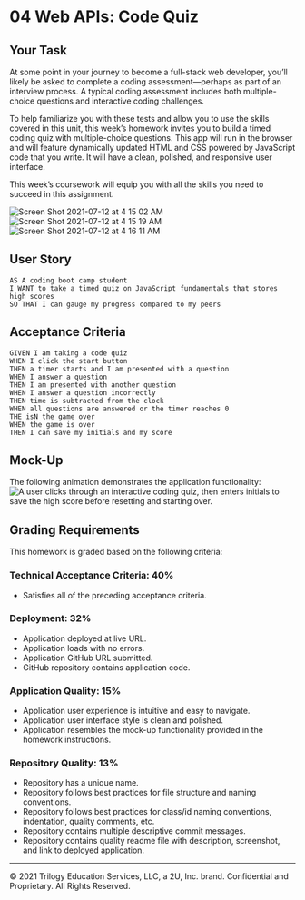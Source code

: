 # 04 Web APIs: Code Quiz

## Your Task

At some point in your journey to become a full-stack web developer, you’ll likely be asked to complete a coding assessment&mdash;perhaps as part of an interview process. A typical coding assessment includes both multiple-choice questions and interactive coding challenges. 

To help familiarize you with these tests and allow you to use the skills covered in this unit, this week’s homework invites you to build a timed coding quiz with multiple-choice questions. This app will run in the browser and will feature dynamically updated HTML and CSS powered by JavaScript code that you write. It will have a clean, polished, and responsive user interface. 

This week’s coursework will equip you with all the skills you need to succeed in this assignment.


![Screen Shot 2021-07-12 at 4 15 02 AM](https://user-images.githubusercontent.com/73507926/125254139-2eb6ca80-e2c8-11eb-851c-e00b7162222f.png)
![Screen Shot 2021-07-12 at 4 15 19 AM](https://user-images.githubusercontent.com/73507926/125254149-32e2e800-e2c8-11eb-8eec-1711b79324fb.png)
![Screen Shot 2021-07-12 at 4 16 11 AM](https://user-images.githubusercontent.com/73507926/125254153-34141500-e2c8-11eb-99ec-fad35e34dfea.png)


## User Story

```
AS A coding boot camp student
I WANT to take a timed quiz on JavaScript fundamentals that stores high scores
SO THAT I can gauge my progress compared to my peers
```

## Acceptance Criteria

```
GIVEN I am taking a code quiz
WHEN I click the start button
THEN a timer starts and I am presented with a question
WHEN I answer a question
THEN I am presented with another question
WHEN I answer a question incorrectly
THEN time is subtracted from the clock
WHEN all questions are answered or the timer reaches 0
THE isN the game over
WHEN the game is over
THEN I can save my initials and my score
```
## Mock-Up
The following animation demonstrates the application functionality:
![A user clicks through an interactive coding quiz, then enters initials to save the high score before resetting and starting over.](./Assets/04-web-apis-homework-demo.gif)

## Grading Requirements
This homework is graded based on the following criteria: 

### Technical Acceptance Criteria: 40%
* Satisfies all of the preceding acceptance criteria.

### Deployment: 32%

* Application deployed at live URL.
* Application loads with no errors.
* Application GitHub URL submitted.
* GitHub repository contains application code.

### Application Quality: 15%
* Application user experience is intuitive and easy to navigate.
* Application user interface style is clean and polished.
* Application resembles the mock-up functionality provided in the homework instructions.

### Repository Quality: 13%
* Repository has a unique name.
* Repository follows best practices for file structure and naming conventions.
* Repository follows best practices for class/id naming conventions, indentation, quality comments, etc.
* Repository contains multiple descriptive commit messages.
* Repository contains quality readme file with description, screenshot, and link to deployed application.

---

© 2021 Trilogy Education Services, LLC, a 2U, Inc. brand. Confidential and Proprietary. All Rights Reserved.
